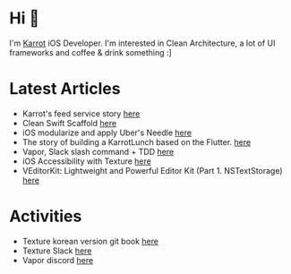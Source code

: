 # Hi 👋 
I'm [Karrot](https://ca.karrotmarket.com/) iOS Developer.
I'm interested in Clean Architecture, a lot of UI frameworks and coffee & drink something :] 


# Latest Articles
- Karrot's feed service story [here](https://medium.com/daangn/%EB%84%A4%EC%9D%B4%ED%8B%B0%EB%B8%8C-%EA%B0%9C%EB%B0%9C%EC%9E%90%EC%99%80-%ED%95%A8%EA%BB%98%ED%95%98%EB%8A%94-%ED%94%BC%EB%93%9C-%EC%84%9C%EB%B9%84%EC%8A%A4-%EC%84%A4%EA%B3%84%ED%95%98%EA%B8%B0-6c5a5aa2b11f)
- Clean Swift Scaffold [here](https://medium.com/daangn/clean-swift-scaffold-3e4b5cec475)
- iOS modularize and apply Uber's Needle [here](https://medium.com/daangn/%EB%AA%A8%EB%93%88%ED%99%94%ED%95%98%EA%B3%A0-needle-%EC%A0%81%EC%9A%A9%ED%95%B4%EB%B3%B4%EA%B8%B0-bd5e9f3c450b)
- The story of building a KarrotLunch based on the Flutter. [here](https://h2s1880.medium.com/%EB%8B%B9%EA%B7%BC%EB%9F%B0%EC%B9%98%EB%A5%BC-%EB%A7%8C%EB%93%A4%EC%96%B4%EB%B4%A4%EC%96%B4%EC%9A%94-18c368552da6)
- Vapor, Slack slash command + TDD [here](https://medium.com/@h2s1880/vapor-%ED%85%8C%EC%8A%A4%ED%8A%B8-%EC%A3%BC%EB%8F%84-%EA%B0%9C%EB%B0%9C%EC%9D%84-%ED%95%B4%EA%B0%80%EB%A9%B4%EC%84%9C-slack-slash-command-%EB%A7%8C%EB%93%A4%EA%B8%B0-657020007906)
- iOS Accessibility with Texture [here](https://texture-kr.gitbook.io/wiki/advanced-guide/accessibility)
- VEditorKit: Lightweight and Powerful Editor Kit (Part 1. NSTextStorage) [here](https://medium.com/@h2s1880/veditorkit-lightweight-and-powerful-editor-kit-part-1-nstextstorage-64d354098b10)

# Activities
- Texture korean version git book [here](https://texture-kr.gitbook.io/wiki/)
- Texture Slack [here](https://app.slack.com/client/T0V4MUTCK)
- Vapor discord [here](https://discord.com/channels/431917998102675485)
